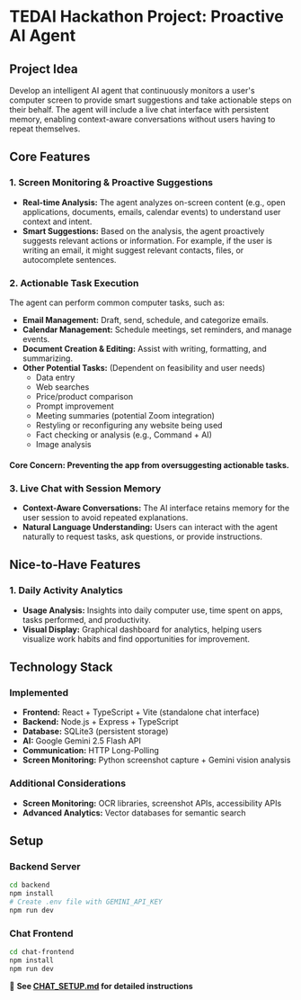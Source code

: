 # TEDAI Hackathon Project: Proactive AI Agent

## Project Idea

Develop an intelligent AI agent that continuously monitors a user's computer screen to provide smart suggestions and take actionable steps on their behalf. The agent will include a live chat interface with persistent memory, enabling context-aware conversations without users having to repeat themselves.

## Core Features

### 1. Screen Monitoring & Proactive Suggestions

- **Real-time Analysis:** The agent analyzes on-screen content (e.g., open applications, documents, emails, calendar events) to understand user context and intent.
- **Smart Suggestions:** Based on the analysis, the agent proactively suggests relevant actions or information. For example, if the user is writing an email, it might suggest relevant contacts, files, or autocomplete sentences.

### 2. Actionable Task Execution

The agent can perform common computer tasks, such as:
- **Email Management:** Draft, send, schedule, and categorize emails.
- **Calendar Management:** Schedule meetings, set reminders, and manage events.
- **Document Creation & Editing:** Assist with writing, formatting, and summarizing.
- **Other Potential Tasks:** (Dependent on feasibility and user needs)
  - Data entry
  - Web searches
  - Price/product comparison
  - Prompt improvement
  - Meeting summaries (potential Zoom integration)
  - Restyling or reconfiguring any website being used
  - Fact checking or analysis (e.g., Command + AI)
  - Image analysis

#### **Core Concern:** Preventing the app from oversuggesting actionable tasks.

### 3. Live Chat with Session Memory

- **Context-Aware Conversations:** The AI interface retains memory for the user session to avoid repeated explanations.
- **Natural Language Understanding:** Users can interact with the agent naturally to request tasks, ask questions, or provide instructions.

## Nice-to-Have Features

### 1. Daily Activity Analytics

- **Usage Analysis:** Insights into daily computer use, time spent on apps, tasks performed, and productivity.
- **Visual Display:** Graphical dashboard for analytics, helping users visualize work habits and find opportunities for improvement.

## Technology Stack

### Implemented
- **Frontend:** React + TypeScript + Vite (standalone chat interface)
- **Backend:** Node.js + Express + TypeScript
- **Database:** SQLite3 (persistent storage)
- **AI:** Google Gemini 2.5 Flash API
- **Communication:** HTTP Long-Polling
- **Screen Monitoring:** Python screenshot capture + Gemini vision analysis

### Additional Considerations
- **Screen Monitoring:** OCR libraries, screenshot APIs, accessibility APIs
- **Advanced Analytics:** Vector databases for semantic search

## Setup

### Backend Server
```bash
cd backend
npm install
# Create .env file with GEMINI_API_KEY
npm run dev
```

### Chat Frontend
```bash
cd chat-frontend
npm install
npm run dev
```

📖 **See [CHAT_SETUP.md](./CHAT_SETUP.md) for detailed instructions**
